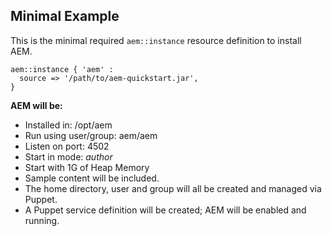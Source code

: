 
## Minimal Example

This is the minimal required `aem::instance` resource definition to install AEM.

~~~ puppet
aem::instance { 'aem' :
  source => '/path/to/aem-quickstart.jar',
}
~~~

**AEM will be:**

* Installed in: /opt/aem
* Run using user/group: aem/aem
* Listen on port: 4502
* Start in mode: *author*
* Start with 1G of Heap Memory
* Sample content will be included.
* The home directory, user and group will all be created and managed via Puppet.
* A Puppet service definition will be created; AEM will be enabled and running.
